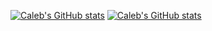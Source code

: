 [![Caleb's GitHub stats](https://github-readme-stats.vercel.app/api?username=calebbabin&hide_title=true&hide_border=true&theme=radical)](https://github.com/anuraghazra/github-readme-stats)
[![Caleb's GitHub stats](https://github-readme-stats.vercel.app/api/top-langs/?username=calebbabin&langs_count=4&hide_title=true&hide_border=true&hide=GAP&theme=radical)](https://github.com/anuraghazra/github-readme-stats)
